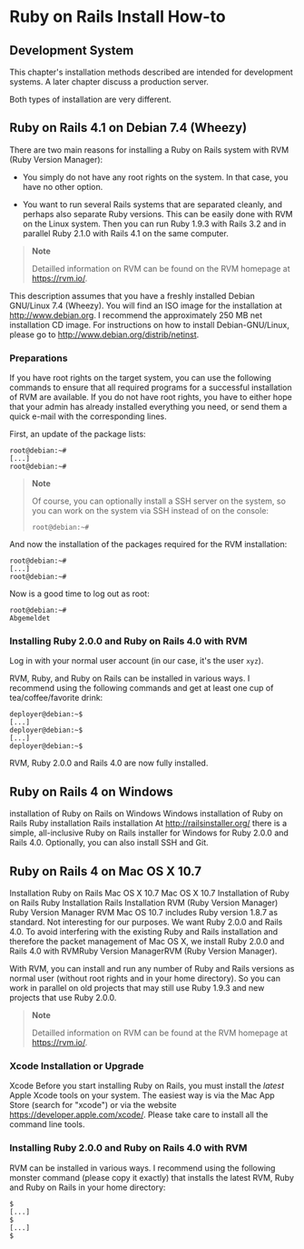 Ruby on Rails Install How-to
============================

Development System
------------------

This chapter's installation methods described are intended for
development systems. A later chapter discuss a production server.

Both types of installation are very different.

Ruby on Rails 4.1 on Debian 7.4 (Wheezy)
----------------------------------------

There are two main reasons for installing a Ruby on Rails system with
RVM (Ruby Version Manager):

-   You simply do not have any root rights on the system. In that case,
    you have no other option.

-   You want to run several Rails systems that are separated cleanly,
    and perhaps also separate Ruby versions. This can be easily done
    with RVM on the Linux system. Then you can run Ruby 1.9.3 with Rails
    3.2 and in parallel Ruby 2.1.0 with Rails 4.1 on the same computer.

> **Note**
>
> Detailled information on RVM can be found on the RVM homepage at
> <https://rvm.io/>.

This description assumes that you have a freshly installed Debian
GNU/Linux 7.4 (Wheezy). You will find an ISO image for the
installation at <http://www.debian.org>. I recommend the approximately
250 MB net installation CD image. For instructions on how to install
Debian-GNU/Linux, please go to <http://www.debian.org/distrib/netinst>.

### Preparations

If you have root rights on the target system, you can use the following
commands to ensure that all required programs for a successful
installation of RVM are available. If you do not have root rights, you
have to either hope that your admin has already installed everything you
need, or send them a quick e-mail with the corresponding lines.

First, an update of the package lists:

    root@debian:~# 
    [...]
    root@debian:~#

> **Note**
>
> Of course, you can optionally install a SSH server on the system, so
> you can work on the system via SSH instead of on the console:
>
>     root@debian:~# 

And now the installation of the packages required for the RVM
installation:

    root@debian:~# 
    [...]
    root@debian:~# 

Now is a good time to log out as root:

    root@debian:~# 
    Abgemeldet

### Installing Ruby 2.0.0 and Ruby on Rails 4.0 with RVM

Log in with your normal user account (in our case, it's the user `xyz`).

RVM, Ruby, and Ruby on Rails can be installed in various ways. I
recommend using the following commands and get at least one cup of
tea/coffee/favorite drink:

    deployer@debian:~$ 
    [...]
    deployer@debian:~$ 
    [...]
    deployer@debian:~$

RVM, Ruby 2.0.0 and Rails 4.0 are now fully installed.

Ruby on Rails 4 on Windows
--------------------------

installation
of Ruby on Rails
on Windows
Windows
installation of Ruby on Rails
Ruby
installation
Rails
installation
At <http://railsinstaller.org/> there is a simple, all-inclusive Ruby on
Rails installer for Windows for Ruby 2.0.0 and Rails 4.0. Optionally,
you can also install SSH and Git.

Ruby on Rails 4 on Mac OS X 10.7
--------------------------------

Installation
Ruby on Rails
Mac OS X 10.7
Mac OS X 10.7
Installation of Ruby on Rails
Ruby
Installation
Rails
Installation
RVM (Ruby Version Manager)
Ruby Version Manager
RVM
Mac OS 10.7 includes Ruby version 1.8.7 as standard. Not interesting for
our purposes. We want Ruby 2.0.0 and Rails 4.0. To avoid interfering
with the existing Ruby and Rails installation and therefore the packet
management of Mac OS X, we install Ruby 2.0.0 and Rails 4.0 with RVMRuby
Version ManagerRVM (Ruby Version Manager).

With RVM, you can install and run any number of Ruby and Rails versions
as normal user (without root rights and in your home directory). So you
can work in parallel on old projects that may still use Ruby 1.9.3 and
new projects that use Ruby 2.0.0.

> **Note**
>
> Detailled information on RVM can be found at the RVM homepage at
> <https://rvm.io/>.

### Xcode Installation or Upgrade

Xcode
Before you start installing Ruby on Rails, you must install the *latest*
Apple Xcode tools on your system. The easiest way is via the Mac App
Store (search for "xcode") or via the website
<https://developer.apple.com/xcode/>. Please take care to install all
the command line tools.

### Installing Ruby 2.0.0 and Ruby on Rails 4.0 with RVM

RVM can be installed in various ways. I recommend using the following
monster command (please copy it exactly) that installs the latest RVM,
Ruby and Ruby on Rails in your home directory:

    $ 
    [...]
    $ 
    [...]
    $